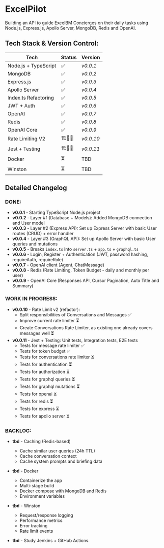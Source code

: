 # ExcelPilot

Building an API to guide ExcelBM Concierges on their daily tasks using Node.js, Express.js, Apollo Server, MongoDB, Redis and OpenAI.

## Tech Stack & Version Control:
| Tech | Status | Version |
| --- | --- | --- |
| Node.js + TypeScript | ✅ | _v0.0.1_ |
| MongoDB | ✅ | _v0.0.2_ |
| Express.js | ✅ | _v0.0.3_ |
| Apollo Server | ✅ | _v0.0.4_ |
| Index.ts Refactoring | ✅ | _v0.0.5_ |
| JWT + Auth | ✅ | _v0.0.6_ |
| OpenAI | ✅ | _v0.0.7_ |
| Redis | ✅ | _v0.0.8_ |
| OpenAI Core | ✅ | _v0.0.9_ |
| Rate Limiting V2 | 🏗️🧱🔨 | _v0.0.10_ |
| Jest + Testing | 🏗️🧱🔨 | _v0.0.11_ |
| Docker | ⏳ | TBD |
| Winston | ⏳ | TBD |

## **Detailed Changelog** 

### **DONE**:
- **v0.0.1** - Starting TypeScript Node.js project
- **v0.0.2** - Layer #1 (Database + Models): Added MongoDB connection and User model
- **v0.0.3** - Layer #2 (Express API): Set up Express Server with basic User routes (CRUD) + error handler
- **v0.0.4** - Layer #3 (GraphQL API): Set up Apollo Server with basic User queries and mutations
- **v0.0.5** - Breaks `index.ts` into `server.ts` + `app.ts` + `graphql.ts`
- **v0.0.6** - Login, Register + Authentication (JWT, password hashing, requireAuth, requireRole)
- **v0.0.7** - OpenAI client (Agent, ChatMessage)
- **v0.0.8** - Redis (Rate Limiting, Token Budget - daily and monthly per user)
- **v0.0.9** - OpenAI Core (Responses API, Cursor Pagination, Auto Title and Summary)

### **WORK IN PROGRESS**:
- **v0.0.10** - Rate Limit v2 (refactor):
    - Split responsibilities of Conversations and Messages ✅
    - Improve current rate limiter ⏳
    - Create Conversations Rate Limiter, as existing one already covers messages well ⏳
- **v0.0.11** - Jest + Testing: Unit tests, Integration tests, E2E tests
    - Tests for message rate limiter ✅
    - Tests for token budget ✅
    - Tests for conversations rate limiter ⏳
    - Tests for authentication ⏳
    - Tests for authorization ⏳
    - Tests for graphql queries ⏳
    - Tests for graphql mutations ⏳
    - Tests for openai ⏳
    - Tests for redis ⏳
    - Tests for express ⏳
    - Tests for apollo server ⏳

### **BACKLOG**:

- **tbd** - Caching (Redis-based)
    - Cache similar user queries (24h TTL)
    - Cache conversation context
    - Cache system prompts and briefing data

- **tbd** - Docker
    - Containerize the app
    - Multi-stage build
    - Docker compose with MongoDB and Redis
    - Environment variables

- **tbd** - Winston
    - Request/response logging
    - Performance metrics
    - Error tracking
    - Rate limit events

- **tbd** - Study Jenkins + GitHub Actions



